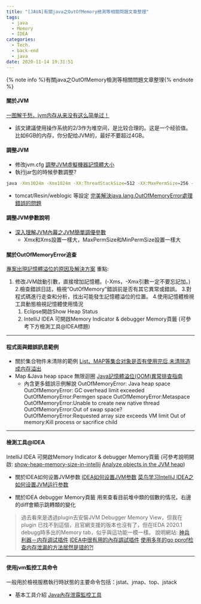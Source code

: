 ```yaml
---
title: "[JAVA]有關java之OutOfMemory檢測等相關問題文章整理"
tags:
  - java
  - Memory
  - IDEA
categories:
  - Tech.
  - back-end
  - java
date: 2020-11-14 19:31:51
---
```



{% note info %}有關java之OutOfMemory檢測等相關問題文章整理{% endnote %}


<!--more-->


#### 關於JVM
[一图解千愁，jvm内存从来没有这么简单过！](https://juejin.im/post/5ed49e7c51882543012f9e6c "一图解千愁，jvm内存从来没有这么简单过！")
- 該文建議使用操作系统的2/3作为堆空间，是比较合理的。这是一个经验值。比如6GB的内存，你分配给JVM的，最好不要超过4GB。

#### 調整JVM
- 修改jvm.cfg
[調整JVM虛擬機器記憶體大小](https://www.itread01.com/content/1546694105.html "調整JVM虛擬機器記憶體大小")
- 執行jar包的時候參數調整?
```bash
java -Xms1024m -Xmx1024m -XX:ThreadStackSize=512 -XX:MaxPermSize=256 - jar XX.jar
```
- tomcat/Resin/weblogic 等設定
[完美解決java.lang.OutOfMemoryError處理錯誤的問題](https://codertw.com/%E7%A8%8B%E5%BC%8F%E8%AA%9E%E8%A8%80/313033/ "完美解決java.lang.OutOfMemoryError處理錯誤的問題")

#### 調整JVM參數說明
- [深入理解JVM內幕之JVM簡單調優參數](https://kknews.cc/zh-tw/code/lxjr3bb.html "深入理解JVM內幕之JVM簡單調優參數")
	- Xmx和Xms設置一樣大，MaxPermSize和MinPermSize設置一樣大


#### 關於OutOfMemoryError追查
[專案出現記憶體溢位的原因及解決方案](https://www.itread01.com/content/1546849805.html "專案出現記憶體溢位的原因及解決方案")
重點:
1. 修改JVM啟動引數，直接增加記憶體。(-Xms，-Xmx引數一定不要忘記加。)
2.檢查錯誤日誌，檢視“OutOfMemory”錯誤前是否有其它異常或錯誤。
3.對程式碼進行走查和分析，找出可能發生記憶體溢位的位置。
4.使用記憶體檢視工具動態檢視記憶體使用情況
	1. Eclipse開啟Show Heap Status
	1. IntelliJ IDEA 可開啟Memory Indicator & debugger Memory頁籤
	(可參考下方檢測工具@IDEA標題)


------------
#### 程式面與錯誤訊息範例

-  關於集合物件未清除的範例
[List、MAP等集合对象是否有使用完后,未清除造成内存溢出](https://bbs.csdn.net/topics/391865237 "List、MAP等集合对象是否有使用完后,未清除造成内存溢出")
- Map &Java heap space 無限迴圈
[Java記憶體溢位(OOM)異常排查指南](https://www.itread01.com/content/1548835928.html "Java記憶體溢位(OOM)異常排查指南")
	- 內含更多錯誤示例解說
OutOfMemoryError: Java heap space
OutOfMemoryError: GC overhead limit exceeded
OutOfMemoryError:Permgen space
OutOfMemoryError:Metaspace
OutOfMemoryError:Unable to create new native thread
OutOfMemoryError:Out of swap space?
OutOfMemoryError:Requested array size exceeds VM limit
Out of memory:Kill process or sacrifice child

------------
#### 檢測工具@IDEA
IntelliJ IDEA 可開啟Memory Indicator & debugger Memory頁籤
	(可參考說明開啟:
	[show-heap-memory-size-in-intellij](https://stackoverflow.com/questions/36691118/is-it-possible-to-show-heap-memory-size-in-intellij-ide-android-studio "show-heap-memory-size-in-intellij")
		[Analyze objects in the JVM heap](https://www.jetbrains.com/help/idea/analyze-objects-in-the-jvm-heap.html "Analyze objects in the JVM heap"))
		
- 關於IDEA如何设置JVM参数
[IDEA如何设置JVM参数](https://blog.csdn.net/shuiCSDN/article/details/104144009 "IDEA如何设置JVM参数")
[菜鸟学习IntelliJ IDEA之如何设置JVM运行参数](https://blog.csdn.net/Gaomb_1990/article/details/80645056 "菜鸟学习IntelliJ IDEA之如何设置JVM运行参数")

-  關於IDEA debugger Memory頁籤
用來查看目前堆中類的個數的情况，右邊的diff會顯示跳轉類的變化
> 過去看來是透過plugin去安裝JVM Debugger Memory View，但我在plugin 已找不到這個，且官網支援的版本也沒有了，但在IEDA 2020.1 debugg時多出的Memory tab，似乎與這功能一模一樣。
說明網站:
[神兵利器－内存调试插件](https://www.jianshu.com/p/709fdc76d420 "神兵利器－内存调试插件")
[IDEA中很有用的內存調試插件](https://kknews.cc/zh-hk/code/2q4qpvz.html "IDEA中很有用的內存調試插件")
[使用多年的go pprof检查内存泄漏的方法居然是错的?!](https://colobu.com/2019/08/20/use-pprof-to-compare-go-memory-usage/ "使用多年的go pprof检查内存泄漏的方法居然是错的?!")

------------

#### 使用jvm監控工具命令
一般用於檢視服務執行時狀態的主要命令包括：jstat、jmap、top、jstack
- 基本工具介紹 [Java內存泄露監控工具](https://kknews.cc/code/pl6kmv2.html "Java內存泄露監控工具：JVM監控工具介紹  原文網址：https://kknews.cc/code/pl6kmv2.html")